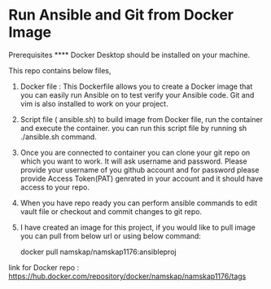 # Run Ansible and Git from Docker Image

Prerequisites
**** Docker Desktop should be installed on your machine.

This repo contains below files,
1) Docker file : 
       This Dockerfile allows you to create a Docker image that you can easily run Ansible on to test verify your Ansible code. Git and vim is also installed to work on your project.
2) Script file ( ansible.sh) to build image from Docker file, run the container and execute the container. 
       you can run this script file by running sh ./ansible.sh command.

4) Once you are connected to container you can clone your git repo on which you want to work. It will ask username and password. Please provide your username of you github account and for password please provide Access 
   Token(PAT) genrated in your account and it should have access to your repo.
5) When you have repo ready you can perform ansible commands to edit vault file or checkout and commit changes to git repo.
6) I have created an image for this project, if you would like to pull image you can pull from below url or using below command:
   
     docker pull namskap/namskap1176:ansibleproj
   
link for Docker repo : https://hub.docker.com/repository/docker/namskap/namskap1176/tags

   
    


